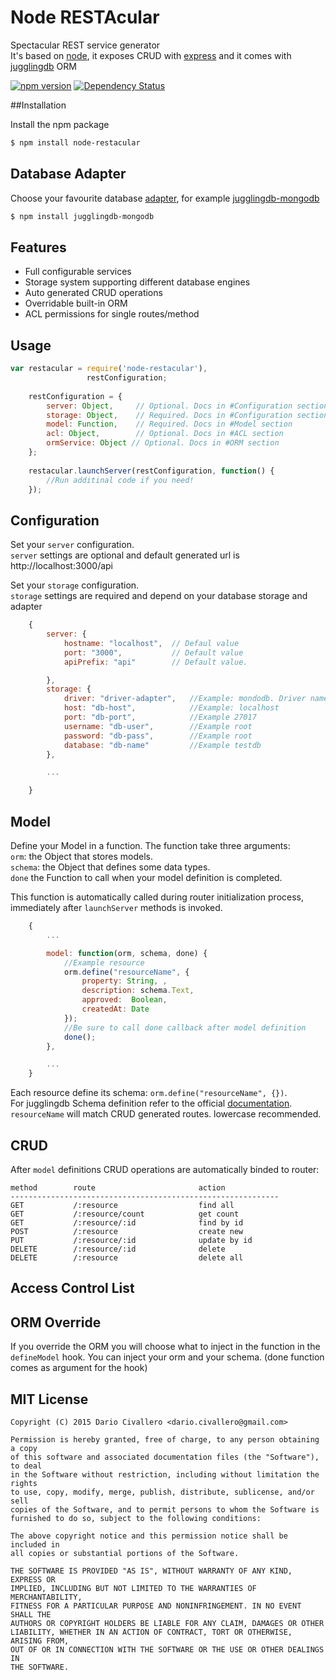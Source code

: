 # Node RESTAcular

Spectacular REST service generator<br>
It's based on [node](http://nodejs.org), it exposes CRUD with [express](http://expressjs.com) and it comes with [jugglingdb](http://jugglingdb.co) ORM

[![npm version](https://badge.fury.io/js/node-restacular.svg)](http://badge.fury.io/js/node-restacular)
[![Dependency Status](https://david-dm.org/civa86/node-restacular.svg)](https://david-dm.org/civa86/node-restacular)

##Installation

Install the npm package
```bash
$ npm install node-restacular
```

## Database Adapter

Choose your favourite database [adapter](http://jugglingdb.co/#ADAPTERS), for example [jugglingdb-mongodb](https://github.com/jugglingdb/mongodb-adapter)

```bash
$ npm install jugglingdb-mongodb
```

## Features

*	Full configurable services
*	Storage system supporting different database engines
*	Auto generated CRUD operations
*	Overridable built-in ORM
*	ACL permissions for single routes/method

## Usage
```javascript
var restacular = require('node-restacular'),
           		 restConfiguration;
	
    restConfiguration = {
        server: Object, 	// Optional. Docs in #Configuration section
       	storage: Object, 	// Required. Docs in #Configuration section
        model: Function,    // Required. Docs in #Model section
        acl: Object, 		// Optional. Docs in #ACL section
        ormService: Object // Optional. Docs in #ORM section
    };
    
    restacular.launchServer(restConfiguration, function() {
        //Run additinal code if you need!
    });
```

## Configuration

Set your `server`  configuration.<br> 
`server` settings are optional and default generated url is http://localhost:3000/api

Set your `storage` configuration.<br>
`storage` settings are required and depend on your database storage and adapter

```javascript
	{
		server: {
			hostname: "localhost", 	// Defaul value
			port: "3000", 			// Default value
			apiPrefix: "api"		// Default value.   

		},
		storage: { 
			driver: "driver-adapter", 	//Example: mondodb. Driver name based on your db adapter. 
	        host: "db-host",			//Example: localhost
	        port: "db-port",			//Example 27017
	        username: "db-user",		//Example root
	        password: "db-pass",		//Example root
	        database: "db-name"			//Example testdb
		},

		...

	}
```

## Model

Define your Model in a function. The function take three arguments:<br>
`orm`: the Object that stores models.<br>
`schema`: the Object that defines some data types.<br>
`done` the Function to call when your model definition is completed.<br>

This function is automatically called during router initialization process, immediately after `launchServer` methods is invoked.<br>

```javascript
    {
        ...

        model: function(orm, schema, done) {
            //Example resource
            orm.define("resourceName", {
                property: String, ,
                description: schema.Text,
                approved:  Boolean,
                createdAt: Date
            });
            //Be sure to call done callback after model definition
            done(); 
        },

        ... 
    }
``` 
Each resource define its schema: `orm.define("resourceName", {})`.<br>
For jugglingdb Schema definition refer to the official [documentation](http://jugglingdb.co/schema.3.html).<br>
`resourceName` will match CRUD generated routes. lowercase recommended.

## CRUD

After `model` definitions CRUD operations are automatically binded to router:

```
method        route                       action 
------------------------------------------------------------
GET           /:resource                  find all
GET           /:resource/count            get count
GET           /:resource/:id              find by id       
POST          /:resource                  create new   
PUT           /:resource/:id              update by id      
DELETE        /:resource/:id              delete
DELETE        /:resource                  delete all 
```

## Access Control List

## ORM Override
If you override the ORM you will choose what to inject in the function in the `defineModel` hook. You can inject your orm and your schema. (done function comes as argument for the hook)

## MIT License

```text
Copyright (C) 2015 Dario Civallero <dario.civallero@gmail.com>

Permission is hereby granted, free of charge, to any person obtaining a copy
of this software and associated documentation files (the "Software"), to deal
in the Software without restriction, including without limitation the rights
to use, copy, modify, merge, publish, distribute, sublicense, and/or sell
copies of the Software, and to permit persons to whom the Software is
furnished to do so, subject to the following conditions:

The above copyright notice and this permission notice shall be included in
all copies or substantial portions of the Software.

THE SOFTWARE IS PROVIDED "AS IS", WITHOUT WARRANTY OF ANY KIND, EXPRESS OR
IMPLIED, INCLUDING BUT NOT LIMITED TO THE WARRANTIES OF MERCHANTABILITY,
FITNESS FOR A PARTICULAR PURPOSE AND NONINFRINGEMENT. IN NO EVENT SHALL THE
AUTHORS OR COPYRIGHT HOLDERS BE LIABLE FOR ANY CLAIM, DAMAGES OR OTHER
LIABILITY, WHETHER IN AN ACTION OF CONTRACT, TORT OR OTHERWISE, ARISING FROM,
OUT OF OR IN CONNECTION WITH THE SOFTWARE OR THE USE OR OTHER DEALINGS IN
THE SOFTWARE.
```


